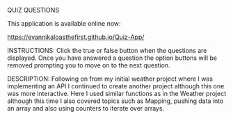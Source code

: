 QUIZ QUESTIONS

This application is available online now:

https://evannikaloasthefirst.github.io/Quiz-App/



INSTRUCTIONS:
Click the true or false button when the questions are displayed. Once you have answered a question the option buttons will be removed prompting you to move on to the next question.

DESCRIPTION:
Following on from my initial weather project where I was implementing an API I continued to create another project although this one was more interactive. Here I used similar functions as in the Weather project although this time I also covered topics such as Mapping, pushing data into an array and also using counters to iterate over arrays.
